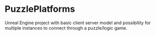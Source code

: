 # PuzzlePlatforms
Unreal Engine project with basic client server model and possibility for multiple instances to connect through a puzzle/logic game.
